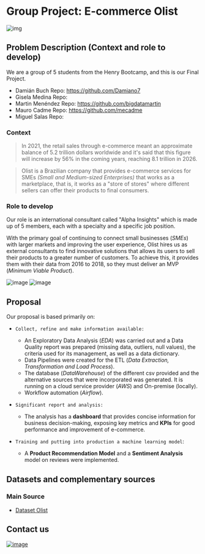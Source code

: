 # **Group Project: E-commerce Olist**

![img](https://github.com/mecadme/PF_E-commerce-Olist/blob/main/Images/olist%20principal.png?raw=true)  

## **Problem Description (Context and role to develop)**

We are a group of 5 students from the Henry Bootcamp, and this is our Final Project.
- Damián Buch Repo: https://github.com/Damiano7
- Gisela Medina Repo:
- Martin Menéndez Repo: https://github.com/bigdatamartin
- Mauro Cadme Repo: https://github.com/mecadme
- Miguel Salas Repo: 

### **Context**

>In 2021, the retail sales through e-commerce meant an approximate balance of 5.2 trillion dollars worldwide and it's said that this figure will increase by 56% in the coming years, reaching 8.1 trillion in 2026.

>Olist is a Brazilian company that provides e-commerce services for SMEs <i>(Small and Medium-sized Enterprises)</i> that works as a marketplace, that is, it works as a "store of stores" where different sellers can offer their products to final consumers.

### **Role to develop**

Our role is an international consultant called "Alpha Insights" which is made up of 5 members, each with a specialty and a specific job position.

With the primary goal of continuing to connect small businesses (*SMEs*) with larger markets and improving the user experience, Olist hires us as external consultants to find innovative solutions that allows its users to sell their products to a greater number of customers.
To achieve this, it provides them with their data from 2016 to 2018, so they must deliver an MVP (*Minimum Viable Product*). 

![image](https://user-images.githubusercontent.com/112119779/212659641-0bb5bf24-3e0c-4daf-af85-146d150fbc18.png)
![image](https://user-images.githubusercontent.com/112119779/212659726-bac0895c-6bd2-420e-bf35-f8604591a387.png)

## **Proposal**

Our proposal is based primarily on:

- `Collect, refine and make information available:`
    * An Exploratory Data Analysis (*EDA*) was carried out and a Data Quality report was prepared (missing data, outliers, null values), the criteria used for its management, as well as a data dictionary.
    * Data Pipelines were created for the ETL (*Data Extraction, Transformation and Load Process*).
    - The database (*DataWarehouse*) of the different csv provided and the alternative sources that were incorporated was generated. It is running on a cloud service provider (*AWS*) and On-premise (locally).
    - Workflow automation (*Airflow*).

- `Significant report and analysis:`
    * The analysis has a **dashboard** that provides concise information for business decision-making, exposing key metrics and **KPIs** for good performance and improvement of e-commerce.

- `Training and putting into production a machine learning model`:
    * A **Product Recommendation Model** and a **Sentiment Analysis** model on reviews were implemented.

## **Datasets and complementary sources**

### **Main Source**
- [Dataset Olist](https://drive.google.com/file/d/1YiZqsF_F4OIdjLCq4sba2XXjPxU7LlgE/view?usp=sharing)

## **Contact us**
[![image](https://user-images.githubusercontent.com/112119779/212673831-f45bb12f-bc21-4608-9547-fe6f1cb6eb9d.png)](https://alphainsights.online)
